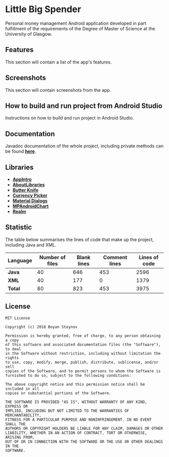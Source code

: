 # Little Big Spender
Personal money management Android application developed in part fulfillment of the requirements of the Degree of Master of Science at the University of Glasgow.

## Features
This section will contain a list of the app's features.

## Screenshots
This section will contain screenshots from the app.

## How to build and run project from Android Studio
Instructions on how to build and run project in Android Studio.

## Documentation
Javadoc documentation of the whole project, including private methods can be found [**here**](https://stboyan.github.io/Little-Big-Spender/).

## Libraries 
- [**AppIntro**](https://github.com/apl-devs/AppIntro)
- [**AboutLibraries**](https://github.com/mikepenz/AboutLibraries)
- [**Butter Knife**](https://github.com/JakeWharton/butterknife)
- [**Currency Picker**](https://github.com/midorikocak/currency-picker-android)
- [**Material Dialogs**](https://github.com/afollestad/material-dialogs)
- [**MPAndroidChart**](https://github.com/PhilJay/MPAndroidChart)
- [**Realm**](https://github.com/realm/realm-java)

## Statistic
The table below summarises the lines of code that make up the project, including Java and XML.

| Language      | Number of files | Blank lines | Comment lines | Lines of code |
| ------------- | --------------- | ----------- | ------------- | ------------- |
| **Java**      |               40|          646|            453|           2596|
| **XML**       |               40|          177|              0|           1379|
| **Total**     |               80|          823|            453|           3975|

## License
    MIT License
     
    Copyright (c) 2018 Boyan Stoynov
     
    Permission is hereby granted, free of charge, to any person obtaining a copy
    of this software and associated documentation files (the "Software"), to deal
    in the Software without restriction, including without limitation the rights
    to use, copy, modify, merge, publish, distribute, sublicense, and/or sell
    copies of the Software, and to permit persons to whom the Software is
    furnished to do so, subject to the following conditions:
     
    The above copyright notice and this permission notice shall be included in all
    copies or substantial portions of the Software.
     
    THE SOFTWARE IS PROVIDED "AS IS", WITHOUT WARRANTY OF ANY KIND, EXPRESS OR
    IMPLIED, INCLUDING BUT NOT LIMITED TO THE WARRANTIES OF MERCHANTABILITY,
    FITNESS FOR A PARTICULAR PURPOSE AND NONINFRINGEMENT. IN NO EVENT SHALL THE
    AUTHORS OR COPYRIGHT HOLDERS BE LIABLE FOR ANY CLAIM, DAMAGES OR OTHER
    LIABILITY, WHETHER IN AN ACTION OF CONTRACT, TORT OR OTHERWISE, ARISING FROM,
    OUT OF OR IN CONNECTION WITH THE SOFTWARE OR THE USE OR OTHER DEALINGS IN THE
    SOFTWARE.